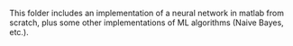 This folder includes an implementation of a neural network in matlab from scratch, plus some other implementations of ML algorithms (Naive Bayes, etc.).
